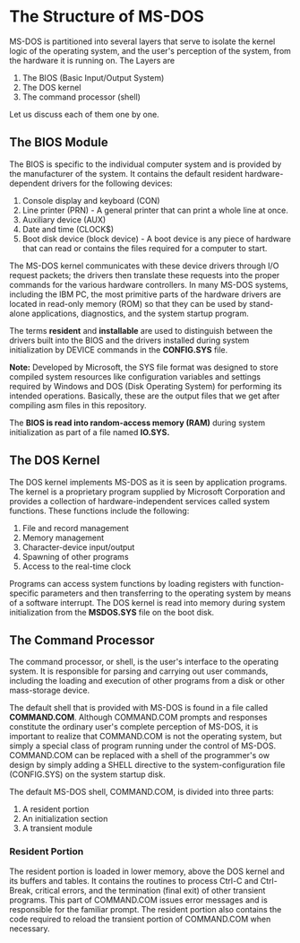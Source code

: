 # The Structure of MS-DOS
MS-DOS is partitioned into several layers that serve to isolate the kernel logic of the operating system, and the user's perception of the system, from the hardware it is running on. 
The Layers are
1. The BIOS (Basic Input/Output System)
2. The DOS kernel
3. The command processor (shell)

Let us discuss each of them one by one.
## The BIOS Module
The BIOS is specific to the individual computer system and is provided by the manufacturer of the system. It contains the default resident hardware-dependent drivers for the following devices:
1. Console display and keyboard (CON)
2. Line printer (PRN) - A general printer that can print a whole line at once. 
3. Auxiliary device (AUX)
4. Date and time (CLOCK$)
5. Boot disk device (block device) - A boot device is any piece of hardware that can read or contains the files required for a computer to start.

The MS-DOS kernel communicates with these device drivers through I/O request packets; the drivers then translate these requests into the proper commands for the various hardware controllers. In many MS-DOS systems, including the IBM PC, the most primitive parts of the hardware drivers are located in read-only memory (ROM) so that they can be used by stand-alone applications, diagnostics, and the system startup program.

The terms **resident** and **installable** are used to distinguish between the drivers built into the BIOS and the drivers installed during system initialization by DEVICE commands in the **CONFIG.SYS** file. 

**Note:**
Developed by Microsoft, the SYS file format was designed to store compiled system resources like configuration variables and settings required by Windows and DOS (Disk Operating System) for performing its intended operations. Basically, these are the output files that we get after compiling asm files in this repository.

The **BIOS is read into random-access memory (RAM)** during system initialization as part of a file named **IO.SYS.** 

## The DOS Kernel
The DOS kernel implements MS-DOS as it is seen by application programs. The kernel is a proprietary program supplied by Microsoft Corporation and provides a collection of hardware-independent services called system functions. These functions include the following:
1. File and record management
2. Memory management
3. Character-device input/output
4. Spawning of other programs
5. Access to the real-time clock

Programs can access system functions by loading registers with function-specific parameters and then transferring to the operating system by means of a software interrupt. The DOS kernel is read into memory during system initialization from the **MSDOS.SYS** file on the boot disk.
## The Command Processor

The command processor, or shell, is the user's interface to the operating system. It is responsible for parsing and carrying out user commands, including the loading and execution of other programs from a disk or other mass-storage device.


The default shell that is provided with MS-DOS is found in a file called **COMMAND.COM**. Although COMMAND.COM prompts and responses constitute the ordinary user's complete perception of MS-DOS, it is important to realize that COMMAND.COM is not the operating system, but simply a special class of program running under the control of MS-DOS. COMMAND.COM can be replaced with a shell of the programmer's ow design by simply adding a SHELL directive to the system-configuration file (CONFIG.SYS) on the system startup disk.


The default MS-DOS shell, COMMAND.COM, is divided into three parts:
1. A resident portion
2. An initialization section
3. A transient module

### Resident Portion
The resident portion is loaded in lower memory, above the DOS kernel and its buffers and tables. It contains the routines to process Ctrl-C and Ctrl-Break, critical errors, and the termination (final exit) of other transient programs. This part of COMMAND.COM issues error messages and is responsible for the familiar prompt. The resident portion also contains the code required to reload the
  transient portion of COMMAND.COM when necessary.
